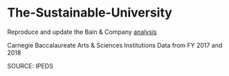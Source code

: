 # The-Sustainable-University
Reproduce and update the Bain &amp; Company [analysis](
http://www.thesustainableuniversity.com/)

Carnegie Baccalaureate Arts & Sciences Institutions
Data from FY 2017 and 2018

SOURCE: IPEDS

